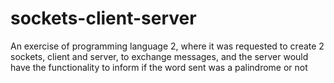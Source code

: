 # sockets-client-server
An exercise of programming language 2, where it was requested to create 2 sockets, client and server, to exchange messages, and the server would have the functionality to inform if the word sent was a palindrome or not
